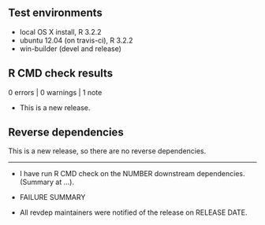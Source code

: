 ## Test environments
* local OS X install, R 3.2.2
* ubuntu 12.04 (on travis-ci), R 3.2.2
* win-builder (devel and release)

## R CMD check results

0 errors | 0 warnings | 1 note

* This is a new release.

## Reverse dependencies

This is a new release, so there are no reverse dependencies.

---

* I have run R CMD check on the NUMBER downstream dependencies.
  (Summary at ...). 
  
* FAILURE SUMMARY

* All revdep maintainers were notified of the release on RELEASE DATE.

